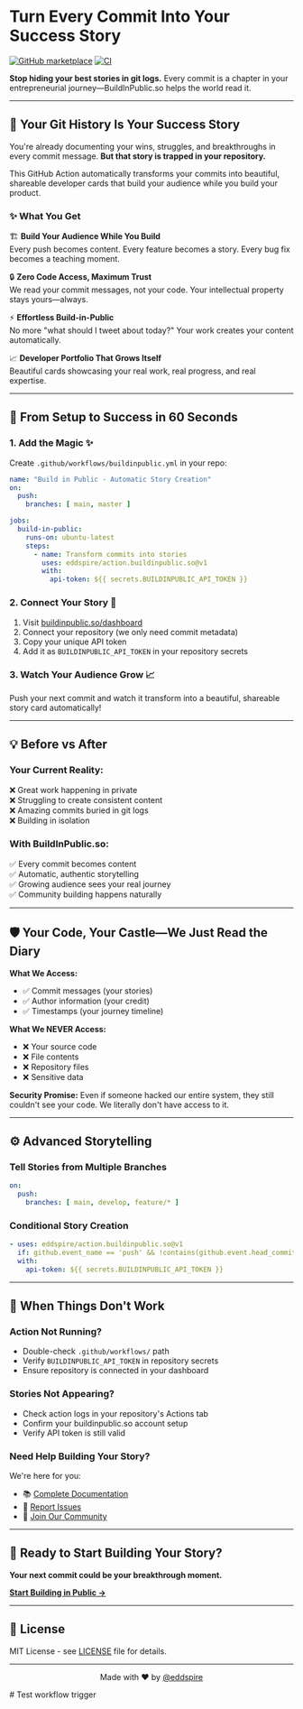 # Turn Every Commit Into Your Success Story

[![GitHub marketplace](https://img.shields.io/badge/marketplace-buildinpublic.so--action--export-blue?logo=github)](https://github.com/marketplace/actions/buildinpublic.so-action-export)
[![CI](https://github.com/eddspire/action.buildinpublic.so/actions/workflows/ci.yml/badge.svg)](https://github.com/eddspire/action.buildinpublic.so/actions/workflows/ci.yml)

**Stop hiding your best stories in git logs.** Every commit is a chapter in your entrepreneurial journey—BuildInPublic.so helps the world read it.

---

## 🎯 **Your Git History Is Your Success Story**

You're already documenting your wins, struggles, and breakthroughs in every commit message. **But that story is trapped in your repository.** 

This GitHub Action automatically transforms your commits into beautiful, shareable developer cards that build your audience while you build your product.

### ✨ **What You Get**

🏗️ **Build Your Audience While You Build**  
Every push becomes content. Every feature becomes a story. Every bug fix becomes a teaching moment.

🔒 **Zero Code Access, Maximum Trust**  
We read your commit messages, not your code. Your intellectual property stays yours—always.

⚡ **Effortless Build-in-Public**  
No more "what should I tweet about today?" Your work creates your content automatically.

📈 **Developer Portfolio That Grows Itself**  
Beautiful cards showcasing your real work, real progress, and real expertise.

---

## 🚀 **From Setup to Success in 60 Seconds**

### 1. **Add the Magic** ✨

Create `.github/workflows/buildinpublic.yml` in your repo:

```yaml
name: "Build in Public - Automatic Story Creation"
on:
  push:
    branches: [ main, master ]

jobs:
  build-in-public:
    runs-on: ubuntu-latest
    steps:
      - name: Transform commits into stories
        uses: eddspire/action.buildinpublic.so@v1
        with:
          api-token: ${{ secrets.BUILDINPUBLIC_API_TOKEN }}
```

### 2. **Connect Your Story** 🔗

1. Visit [buildinpublic.so/dashboard](https://buildinpublic.so/dashboard)
2. Connect your repository (we only need commit metadata)
3. Copy your unique API token
4. Add it as `BUILDINPUBLIC_API_TOKEN` in your repository secrets

### 3. **Watch Your Audience Grow** 📈

Push your next commit and watch it transform into a beautiful, shareable story card automatically!

---

## 💡 **Before vs After**

### Your Current Reality:
❌ Great work happening in private  
❌ Struggling to create consistent content  
❌ Amazing commits buried in git logs  
❌ Building in isolation  

### With BuildInPublic.so:
✅ Every commit becomes content  
✅ Automatic, authentic storytelling  
✅ Growing audience sees your real journey  
✅ Community building happens naturally  

---

## 🛡️ **Your Code, Your Castle—We Just Read the Diary**

**What We Access:**
- ✅ Commit messages (your stories)
- ✅ Author information (your credit)
- ✅ Timestamps (your journey timeline)

**What We NEVER Access:**
- ❌ Your source code
- ❌ File contents
- ❌ Repository files
- ❌ Sensitive data

**Security Promise:** Even if someone hacked our entire system, they still couldn't see your code. We literally don't have access to it.

---

## ⚙️ **Advanced Storytelling**

### Tell Stories from Multiple Branches
```yaml
on:
  push:
    branches: [ main, develop, feature/* ]
```

### Conditional Story Creation
```yaml
- uses: eddspire/action.buildinpublic.so@v1
  if: github.event_name == 'push' && !contains(github.event.head_commit.message, '[skip-story]')
  with:
    api-token: ${{ secrets.BUILDINPUBLIC_API_TOKEN }}
```

---

## 🔧 **When Things Don't Work**

### **Action Not Running?**
- Double-check `.github/workflows/` path
- Verify `BUILDINPUBLIC_API_TOKEN` in repository secrets
- Ensure repository is connected in your dashboard

### **Stories Not Appearing?**
- Check action logs in your repository's Actions tab
- Confirm your buildinpublic.so account setup
- Verify API token is still valid

### **Need Help Building Your Story?**
We're here for you:
- 📚 [Complete Documentation](https://buildinpublic.so/docs)
- 🐛 [Report Issues](https://github.com/eddspire/action.buildinpublic.so/issues)
- 💬 [Join Our Community](https://discord.gg/buildinpublic)

---

## 🎊 **Ready to Start Building Your Story?**

**Your next commit could be your breakthrough moment.**

[**Start Building in Public →**](https://buildinpublic.so)

---

## 📄 License

MIT License - see [LICENSE](LICENSE) file for details.

---

<div align="center">

Made with ❤️ by [@eddspire](https://x.com/@eddspire)

</div>#   T e s t   w o r k f l o w   t r i g g e r 
 
 